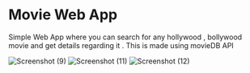 
# Movie Web App

Simple Web App where you can search for any hollywood , bollywood movie and get details regarding it . This is made using movieDB API

![Screenshot (9)](https://user-images.githubusercontent.com/47221162/145676588-7b173125-93c7-4e69-924b-b1fe8cc5d81b.png)
![Screenshot (11)](https://user-images.githubusercontent.com/47221162/145676592-85b4f778-a07a-4117-a038-9513a84699e5.png)
![Screenshot (12)](https://user-images.githubusercontent.com/47221162/145676593-7d853616-cb0f-4f7a-b674-c2a1989338ac.png)
